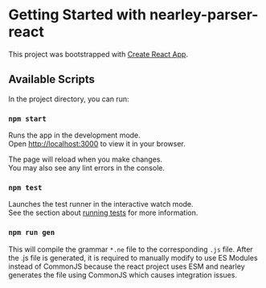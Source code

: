 # Getting Started with nearley-parser-react

This project was bootstrapped with [Create React App](https://github.com/facebook/create-react-app).

## Available Scripts

In the project directory, you can run:

### `npm start`

Runs the app in the development mode.\
Open [http://localhost:3000](http://localhost:3000) to view it in your browser.

The page will reload when you make changes.\
You may also see any lint errors in the console.

### `npm test`

Launches the test runner in the interactive watch mode.\
See the section about [running tests](https://facebook.github.io/create-react-app/docs/running-tests) for more information.

### `npm run gen`

This will compile the grammar ```*.ne``` file to the corresponding ```.js``` file.
After the .js file is generated, it is required to manually modify to use ES Modules instead of CommonJS because the react project uses ESM and nearley generates the file using CommonJS which causes integration issues.